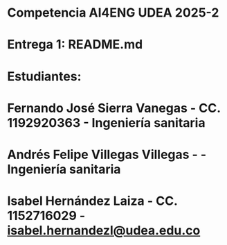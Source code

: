 #                    Competencia AI4ENG UDEA 2025-2
#               Entrega 1: README.md
#          Estudiantes:
#     Fernando José Sierra Vanegas - CC. 1192920363 - Ingeniería sanitaria
#     Andrés Felipe Villegas Villegas -  - Ingeniería sanitaria
#     Isabel Hernández Laiza - CC. 1152716029 -  isabel.hernandezl@udea.edu.co
